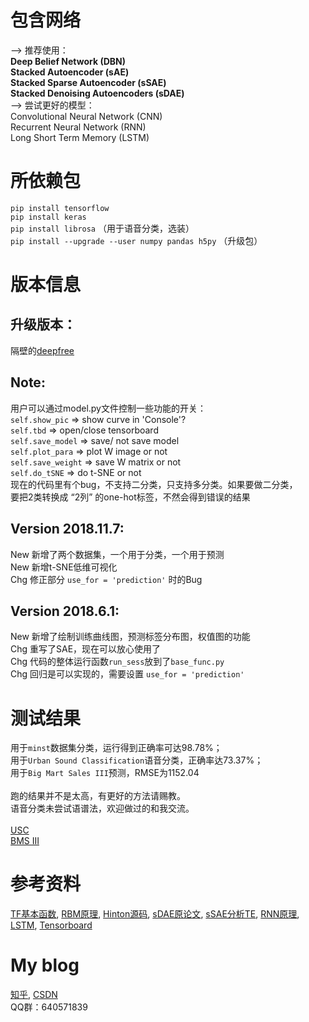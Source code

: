 # 包含网络
——> 推荐使用：<br />
**Deep Belief Network (DBN)** <br />
**Stacked Autoencoder (sAE)** <br />
**Stacked Sparse Autoencoder (sSAE)** <br />
**Stacked Denoising Autoencoders (sDAE)** <br />
——> 尝试更好的模型：<br />
Convolutional Neural Network (CNN) <br />
Recurrent Neural Network (RNN) <br />
Long Short Term Memory (LSTM) <br />

# 所依赖包
`pip install tensorflow` <br />
`pip install keras` <br />
`pip install librosa` （用于语音分类，选装） <br />
`pip install --upgrade --user numpy pandas h5py` （升级包） <br />

# 版本信息
## 升级版本：
隔壁的[deepfree](https://github.com/fuzimaoxinan/deepfree) <br />
## Note:
用户可以通过model.py文件控制一些功能的开关： <br />
`self.show_pic` => show curve in 'Console'? <br />
`self.tbd` => open/close tensorboard <br />
`self.save_model` => save/ not save model <br />
`self.plot_para` => plot W image or not <br />
`self.save_weight` => save W matrix or not <br />
`self.do_tSNE` => do t-SNE or not <br />
现在的代码里有个bug，不支持二分类，只支持多分类。如果要做二分类，<br />
要把2类转换成 “2列” 的one-hot标签，不然会得到错误的结果 <br />

## Version 2018.11.7:
New 新增了两个数据集，一个用于分类，一个用于预测 <br />
New 新增t-SNE低维可视化 <br />
Chg 修正部分 `use_for = 'prediction'` 时的Bug <br />

## Version 2018.6.1:
New 新增了绘制训练曲线图，预测标签分布图，权值图的功能 <br />
Chg 重写了SAE，现在可以放心使用了 <br />
Chg 代码的整体运行函数`run_sess`放到了`base_func.py` <br />
Chg 回归是可以实现的，需要设置 `use_for = 'prediction'` <br />

# 测试结果
用于`minst`数据集分类，运行得到正确率可达98.78%；<br />
用于`Urban Sound Classification`语音分类，正确率达73.37%；<br />
用于`Big Mart Sales III`预测，RMSE为1152.04 <br />
<br />
跑的结果并不是太高，有更好的方法请赐教。 <br />
语音分类未尝试语谱法，欢迎做过的和我交流。<br />
<br />
[USC](https://datahack.analyticsvidhya.com/contest/practice-problem-urban-sound-classification/) <br />
[BMS III](https://datahack.analyticsvidhya.com/contest/practice-problem-big-mart-sales-iii/) <br />

# 参考资料
[TF基本函数](http://www.cnblogs.com/wuzhitj/p/6431381.html), 
[RBM原理](https://blog.csdn.net/itplus/article/details/19168937), 
[Hinton源码](http://www.cs.toronto.edu/~hinton/MatlabForSciencePaper.html), 
[sDAE原论文](http://www.jmlr.org/papers/volume11/vincent10a/vincent10a.pdf), 
[sSAE分析TE](https://www.sciencedirect.com/science/article/pii/S0169743917302496), 
[RNN原理](https://zhuanlan.zhihu.com/p/28054589), 
[LSTM](https://www.jianshu.com/p/9dc9f41f0b29), 
[Tensorboard](https://blog.csdn.net/sinat_33761963/article/details/62433234) <br />

# My blog
[知乎](https://www.zhihu.com/people/fu-zi-36-41/posts), 
[CSDN](https://blog.csdn.net/fuzimango/article/list/) <br />
QQ群：640571839 <br />
